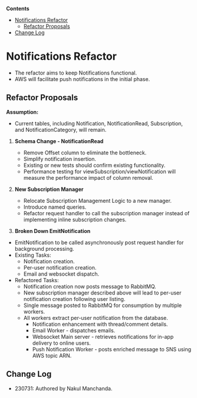 **Contents**

- [Notifications Refactor](#notifications-refactor)
  * [Refactor Proposals](#refactor-proposals)
- [Change Log](#change-log)

# Notifications Refactor

- The refactor aims to keep Notifications functional.
- AWS will facilitate push notifications in the initial phase.

## Refactor Proposals

**Assumption:**

- Current tables, including Notification, NotificationRead, Subscription, and NotificationCategory, will remain.

1. **Schema Change - NotificationRead**
   - Remove Offset column to eliminate the bottleneck.
   - Simplify notification insertion.
   - Existing or new tests should confirm existing functionality.
   - Performance testing for viewSubscription/viewNotification will measure the performance impact of column removal.

2. **New Subscription Manager**
   - Relocate Subscription Management Logic to a new manager.
   - Introduce named queries.
   - Refactor request handler to call the subscription manager instead of implementing inline subscription changes.

3. **Broken Down EmitNotification**

- EmitNotification to be called asynchronously post request handler for background processing.
- Existing Tasks:
  - Notification creation.
  - Per-user notification creation.
  - Email and websocket dispatch.
- Refactored Tasks:
  - Notification creation now posts message to RabbitMQ.
  - New subscription manager described above will lead to per-user notification creation following user listing.
  - Single message posted to RabbitMQ for consumption by multiple workers.
  - All workers extract per-user notification from the database.
    - Notification enhancement with thread/comment details.
    - Email Worker - dispatches emails.
    - Websocket Main server - retrieves notifications for in-app delivery to online users.
    - Push Notification Worker - posts enriched message to SNS using AWS topic ARN.

## Change Log

- 230731: Authored by Nakul Manchanda.
